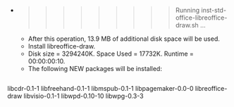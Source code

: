* >>>>>>>>> Running inst-std-office-libreoffice-draw.sh ...
  * After this operation, 13.9 MB of additional disk space will be used.
  * Install libreoffice-draw.
  * Disk size = 3294240K. Space Used = 17732K. Runtime = 00:00:00:10.
  * The following NEW packages will be installed:
  ```bash
libcdr-0.1-1 libfreehand-0.1-1 libmspub-0.1-1 libpagemaker-0.0-0 libreoffice-draw
libvisio-0.1-1 libwpd-0.10-10 libwpg-0.3-3
  ```
